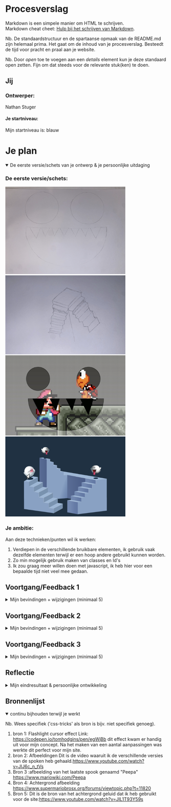 # Procesverslag
Markdown is een simpele manier om HTML te schrijven.  
Markdown cheat cheet: [Hulp bij het schrijven van Markdown](https://github.com/adam-p/markdown-here/wiki/Markdown-Cheatsheet).

Nb. De standaardstructuur en de spartaanse opmaak van de README.md zijn helemaal prima. Het gaat om de inhoud van je procesverslag. Besteedt de tijd voor pracht en praal aan je website.

Nb. Door *open* toe te voegen aan een *details* element kun je deze standaard open zetten. Fijn om dat steeds voor de relevante stuk(ken) te doen.




## Jij

### Ontwerper:
Nathan Stuger

#### Je startniveau:
Mijn startniveau is: blauw




# Je plan

<details open>
  <summary>De eerste versie/schets van je ontwerp & je persoonlijke uitdaging</summary>

  ### De eerste versie/schets:
  
  <img src="readme-images/schetsinfoscherm.png" width="375px" alt="eerste versie/schets">
  
  <img src="readme-images/schetstrappen.png" width="375px" alt="eerste versie/schets">
  
  <img src="readme-images/conceptinfoscherm.png" width="375px" alt="eerste versie/schets">
  
  <img src="readme-images/concepttrap.png" width="375px" alt="eerste versie/schets">
  
  


  ### Je ambitie: 
  Aan deze technieken/punten wil ik werken:
  1. Verdiepen in de verschillende bruikbare elementen, ik gebruik vaak dezelfde elementen terwijl er een hoop andere gebruikt kunnen worden.
  2. Zo min mogelijk gebruik maken van classes en Id's
  3. Ik zou graag meer willen doen met javascript, ik heb hier voor een bepaalde tijd niet veel mee gedaan. 
  




## Voortgang/Feedback 1

<details>
  <summary>Mijn bevindingen + wijzigingen (minimaal 5)</summary>

  ### Bevinding 1:
  In mijn eerste concept is te zien dat de achtergrond waarop de spoken staan een basis kleur heeft. Dit geeft niet echt goed de sfeer van Mario weer.

  #### oplossing:
  Een wat levendigere achtergrond gebruiken, wellicht een achtergrond uit het echte spel.


  ### Bevinding 2:
  In het tweede scherm komt het beeld niet helemaal naar voren, dit komt door de overlay van het spook. De tanden blokkeren een hoop van de afbeelding. 

  #### oplossing:
 Het eerste concept wat minder op de voorgrond zetten en zorgen dat de tekst + afbeelding goed tot zijn recht komt. 


 ### Bevinding 3:
  Ik heb steeds hetzelfde spook terug laten komen waardoor het effect van minder duidelijk overkomt.

  #### oplossing:
 De spoken toevoegen hoewel zijn deze nog niet vrij zijn gemaakt.
 
 
  ### Bevinding 4:
  In mijn eerste concept heb ik trappen gebruikt om de spoken op te "plaatsen". Deze trappen zijn 3D en wil ik graag volledig in CSS maken. Na wat meer onderzoek te hebben gedaan en dit besproken te hebben is dit moeilijker dan gedacht. 
  

  #### oplossing:
 De d3 trappen zijn ingewikkeld om te maken en dat is misschien juist interessant. De stijl is helaas niet echt in de Mario stijl. Het is misschien handiger om iets uit het level van de spoken toe te voegen. 
 
 
  ### Bevinding 5:
 Er is niet echt een interactief aspect hoewel je op de button drukt moet er nog iets zijn dat deze ervaring speciaal maakt. 

  #### oplossing:
 Een hover toevoegen over de spoken met de verschillende versies om het mario effect te na te maken.

 <img src="readme-images/websiteconcept.png" width="375px" alt="eerste versie/schets">
  
  <img src="readme-images/websiteconcept2.png" width="375px" alt="eerste versie/schets">
</details>



</details>



## Voortgang/Feedback 2

<details>
  <summary>Mijn bevindingen + wijzigingen (minimaal 5)</summary>
  
  ### Bevinding 1:
  Omschrijving van wat er nog niet orde was (tekst en afbeeding(en)).

  #### oplossing:
  Beschrijving hoe je het hebt hebt opgelost of als het niet gelukt is hoe je het zou oplossen (tekst en afbeeding(en)).

  ### Bevinding 2:
  Omschrijving van wat er nog niet orde was (tekst en afbeeding(en)).

  #### oplossing:
  Beschrijving hoe je het hebt hebt opgelost of als het niet gelukt is hoe je het zou oplossen (tekst en afbeeding(en)).

  ### Bevinding 3:
  Omschrijving van wat er nog niet orde was (tekst en afbeeding(en)).

  #### oplossing:
  Beschrijving hoe je het hebt hebt opgelost of als het niet gelukt is hoe je het zou oplossen (tekst en afbeeding(en)).
  
   ### Bevinding 4:
  Omschrijving van wat er nog niet orde was (tekst en afbeeding(en)).

  #### oplossing:
  Beschrijving hoe je het hebt hebt opgelost of als het niet gelukt is hoe je het zou oplossen (tekst en afbeeding(en)).
  
  ### Bevinding 5:
  Omschrijving van wat er nog niet orde was (tekst en afbeeding(en)).

  #### oplossing:
  Beschrijving hoe je het hebt hebt opgelost of als het niet gelukt is hoe je het zou oplossen (tekst en afbeeding(en)).
  
</details>




## Voortgang/Feedback 3

<details>
  <summary>Mijn bevindingen + wijzigingen (minimaal 5)</summary>
  
  ### Bevinding 1:
  Omschrijving van wat er nog niet orde was (tekst en afbeeding(en)).

  #### oplossing:
  Beschrijving hoe je het hebt hebt opgelost of als het niet gelukt is hoe je het zou oplossen (tekst en afbeeding(en)).



  ### Bevinding 2:
  Omschrijving van wat er nog niet orde was (tekst en afbeeding(en)).

  #### oplossing:
  Beschrijving hoe je het hebt hebt opgelost of als het niet gelukt is hoe je het zou oplossen (tekst en afbeeding(en)).



   ### Bevinding 3:
  Omschrijving van wat er nog niet orde was (tekst en afbeeding(en)).

  #### oplossing:
  Beschrijving hoe je het hebt hebt opgelost of als het niet gelukt is hoe je het zou oplossen (tekst en afbeeding(en)).
  
   ### Bevinding 4:
  Omschrijving van wat er nog niet orde was (tekst en afbeeding(en)).

  #### oplossing:
  Beschrijving hoe je het hebt hebt opgelost of als het niet gelukt is hoe je het zou oplossen (tekst en afbeeding(en)).
  
   ### Bevinding 5:
  Omschrijving van wat er nog niet orde was (tekst en afbeeding(en)).

  #### oplossing:
  Beschrijving hoe je het hebt hebt opgelost of als het niet gelukt is hoe je het zou oplossen (tekst en afbeeding(en)).

</details>




## Reflectie

<details>
  <summary>Mijn eindresultaat & persoonlijke ontwikkeling</summary>

  ### Je uitkomst - karakteristiek screenshot(s):
  <img src="readme-images/dummy-plaatje.jpg" width="375px" alt="final ontwerp">


  ### Dit ging goed/Heb ik geleerd: 
  Korte omschrijving met plaatje(s)

  <img src="readme-images/dummy-plaatje.jpg" width="375px" alt="top">


  ### Dit was lastig/Is niet gelukt:
  Korte omschrijving met plaatje(s)

  <img src="readme-images/dummy-plaatje.jpg" width="375px" alt="bummer">
</details>




## Bronnenlijst

<details open>
<summary>continu bijhouden terwijl je werkt</summary>

Nb. Wees specifiek ('css-tricks' als bron is bijv. niet specifiek genoeg).

1. bron 1: Flashlight cursor effect Link: https://codepen.io/tomhodgins/pen/egWjBb dit effect kwam er handig uit voor mijn concept. Na het maken van een aantal aanpassingen was werkte dit perfect voor mijn site. 
2. bron 2: Afbeeldingen Dit is de video waaruit ik de verschillende versies van de spoken heb gehaald.https://www.youtube.com/watch?v=JIJ6c_n_tVs 
3. Bron 3 :afbeelding van het laatste spook genaamd "Peepa" https://www.mariowiki.com/Peepa
4. Bron 4: Achtergrond afbeelding https://www.supermariobrosx.org/forums/viewtopic.php?t=11820
5. Bron 5: Dit is de bron van het achtergrond geluid dat ik heb gebruikt voor de site:https://www.youtube.com/watch?v=JIL1T93Y59s

</details>